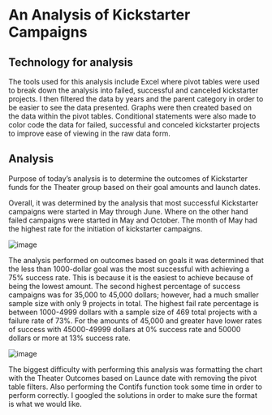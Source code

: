 # An Analysis of Kickstarter Campaigns

## Technology for analysis

The tools used for this analysis include Excel where pivot tables were used to break down the analysis into failed, successful and canceled kickstarter projects.  I then filtered the data by years and the parent category in order to be easier to see the data presented.  Graphs were then created based on the data within the pivot tables. Conditional statements were also made to color code the data for failed, successful and conceled kickstarter projects to improve ease of viewing in the raw data form.

## Analysis

Purpose of today’s analysis is to determine the outcomes of Kickstarter funds for the Theater group based on their goal amounts and launch dates. 

Overall, it was determined by the analysis that most successful Kickstarter campaigns were started in May through June.  Where on the other hand failed campaigns were started in May and October.  The month of May had the highest rate for the initiation of kickstarter campaigns. 

![image](https://user-images.githubusercontent.com/103297084/177362272-9c603ba2-39b8-4590-8acc-c3c2337e571b.png)

The analysis performed on outcomes based on goals it was determined that the less than 1000-dollar goal was the most successful with achieving a 75% success rate.  This is because it is the easiest to achieve because of being the lowest amount.  The second highest percentage of success campaigns was for 35,000 to 45,000 dollars; however, had a much smaller sample size with only 9 projects in total.  The highest fail rate percentage is between 1000-4999 dollars with a sample size of 469 total projects with a failure rate of 73%.  For the amounts of 45,000 and greater have lower rates of success with 45000-49999 dollars at 0% success rate and 50000 dollars or more at 13% success rate.  

![image](https://user-images.githubusercontent.com/103297084/177362383-3f5c39e3-bb4f-46af-a906-7aa80edcdb96.png)

The biggest difficulty with performing this analysis was formatting the chart with the Theater Outcomes based on Launce date with removing the pivot table filters.  Also performing the Contifs function took some time in order to perform correctly.  I googled the solutions in order to make sure the format is what we would like. 
